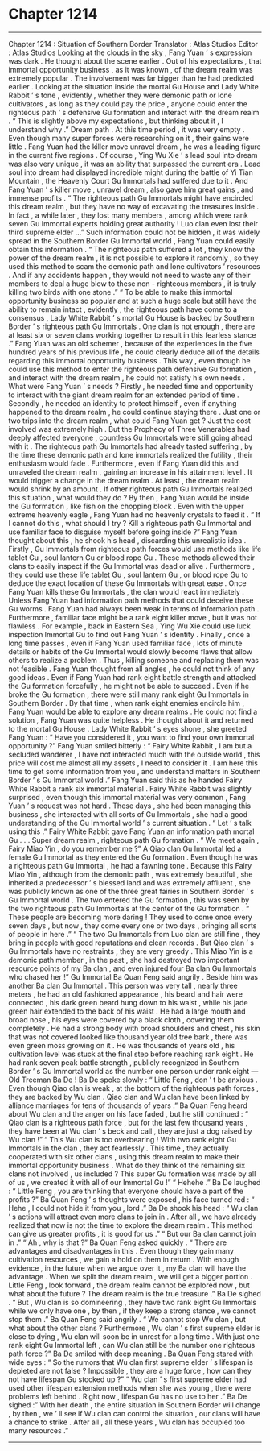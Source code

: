 
# Chapter 1214


---

Chapter 1214 : Situation of Southern Border
Translator :
Atlas Studios
Editor :
Atlas Studios
Looking at the clouds in the sky , Fang Yuan ’ s expression was dark .
He thought about the scene earlier .
Out of his expectations , that immortal opportunity business , as it was known , of the dream realm was extremely popular . The involvement was far bigger than he had predicted earlier .
Looking at the situation inside the mortal Gu House and Lady White Rabbit ’ s tone , evidently , whether they were demonic path or lone cultivators , as long as they could pay the price , anyone could enter the righteous path ’ s defensive Gu formation and interact with the dream realm .
“ This is slightly above my expectations , but thinking about it , I understand why .”
Dream path .
At this time period , it was very empty .
Even though many super forces were researching on it , their gains were little .
Fang Yuan had the killer move unravel dream , he was a leading figure in the current five regions . Of course , Ying Wu Xie ’ s lead soul into dream was also very unique , it was an ability that surpassed the current era .
Lead soul into dream had displayed incredible might during the battle of Yi Tian Mountain , the Heavenly Court Gu Immortals had suffered due to it .
And Fang Yuan ’ s killer move , unravel dream , also gave him great gains , and immense profits .
“ The righteous path Gu Immortals might have encircled this dream realm , but they have no way of excavating the treasures inside . In fact , a while later , they lost many members , among which were rank seven Gu Immortal experts holding great authority ! Luo clan even lost their third supreme elder …”
Such information could not be hidden , it was widely spread in the Southern Border Gu Immortal world , Fang Yuan could easily obtain this information .
“ The righteous path suffered a lot , they know the power of the dream realm , it is not possible to explore it randomly , so they used this method to scam the demonic path and lone cultivators ’ resources . And if any accidents happen , they would not need to waste any of their members to deal a huge blow to these non - righteous members , it is truly killing two birds with one stone .”
“ To be able to make this immortal opportunity business so popular and at such a huge scale but still have the ability to remain intact , evidently , the righteous path have come to a consensus , Lady White Rabbit ’ s mortal Gu House is backed by Southern Border ’ s righteous path Gu Immortals . One clan is not enough , there are at least six or seven clans working together to result in this fearless stance .”
Fang Yuan was an old schemer , because of the experiences in the five hundred years of his previous life , he could clearly deduce all of the details regarding this immortal opportunity business .
This way , even though he could use this method to enter the righteous path defensive Gu formation , and interact with the dream realm , he could not satisfy his own needs .
What were Fang Yuan ’ s needs ?
Firstly , he needed time and opportunity to interact with the giant dream realm for an extended period of time .
Secondly , he needed an identity to protect himself , even if anything happened to the dream realm , he could continue staying there .
Just one or two trips into the dream realm , what could Fang Yuan get ?
Just the cost involved was extremely high .
But the Prophecy of Three Venerables had deeply affected everyone , countless Gu Immortals were still going ahead with it .
The righteous path Gu Immortals had already tasted suffering , by the time these demonic path and lone immortals realized the futility , their enthusiasm would fade .
Furthermore , even if Fang Yuan did this and unraveled the dream realm , gaining an increase in his attainment level .
It would trigger a change in the dream realm .
At least , the dream realm would shrink by an amount .
If other righteous path Gu Immortals realized this situation , what would they do ?
By then , Fang Yuan would be inside the Gu formation , like fish on the chopping block . Even with the upper extreme heavenly eagle , Fang Yuan had no heavenly crystals to feed it .
“ If I cannot do this , what should I try ? Kill a righteous path Gu Immortal and use familiar face to disguise myself before going inside ?”
Fang Yuan thought about this , he shook his head , discarding this unrealistic idea .
Firstly , Gu Immortals from righteous path forces would use methods like life tablet Gu , soul lantern Gu or blood rope Gu .
These methods allowed their clans to easily inspect if the Gu Immortal was dead or alive . Furthermore , they could use these life tablet Gu , soul lantern Gu , or blood rope Gu to deduce the exact location of these Gu Immortals with great ease .
Once Fang Yuan kills these Gu Immortals , the clan would react immediately . Unless Fang Yuan had information path methods that could deceive these Gu worms .
Fang Yuan had always been weak in terms of information path .
Furthermore , familiar face might be a rank eight killer move , but it was not flawless . For example , back in Eastern Sea , Ying Wu Xie could use luck inspection Immortal Gu to find out Fang Yuan ’ s identity .
Finally , once a long time passes , even if Fang Yuan used familiar face , lots of minute details or habits of the Gu Immortal would slowly become flaws that allow others to realize a problem .
Thus , killing someone and replacing them was not feasible .
Fang Yuan thought from all angles , he could not think of any good ideas .
Even if Fang Yuan had rank eight battle strength and attacked the Gu formation forcefully , he might not be able to succeed . Even if he broke the Gu formation , there were still many rank eight Gu Immortals in Southern Border .
By that time , when rank eight enemies encircle him , Fang Yuan would be able to explore any dream realms .
He could not find a solution , Fang Yuan was quite helpless .
He thought about it and returned to the mortal Gu House .
Lady White Rabbit ’ s eyes shone , she greeted Fang Yuan : “ Have you considered it , you want to find your own immortal opportunity ?”
Fang Yuan smiled bitterly : “ Fairy White Rabbit , I am but a secluded wanderer , I have not interacted much with the outside world , this price will cost me almost all my assets , I need to consider it . I am here this time to get some information from you , and understand matters in Southern Border ’ s Gu Immortal world .”
Fang Yuan said this as he handed Fairy White Rabbit a rank six immortal material .
Fairy White Rabbit was slightly surprised , even though this immortal material was very common , Fang Yuan ’ s request was not hard . These days , she had been managing this business , she interacted with all sorts of Gu Immortals , she had a good understanding of the Gu Immortal world ’ s current situation .
“ Let ’ s talk using this .” Fairy White Rabbit gave Fang Yuan an information path mortal Gu .
…
Super dream realm , righteous path Gu formation .
“ We meet again , Fairy Miao Yin , do you remember me ?” A Qiao clan Gu Immortal led a female Gu Immortal as they entered the Gu formation .
Even though he was a righteous path Gu Immortal , he had a fawning tone .
Because this Fairy Miao Yin , although from the demonic path , was extremely beautiful , she inherited a predecessor ’ s blessed land and was extremely affluent , she was publicly known as one of the three great fairies in Southern Border ’ s Gu Immortal world .
The two entered the Gu formation , this was seen by the two righteous path Gu Immortals at the center of the Gu formation .
“ These people are becoming more daring ! They used to come once every seven days , but now , they come every one or two days , bringing all sorts of people in here .”
“ The two Gu Immortals from Luo clan are still fine , they bring in people with good reputations and clean records . But Qiao clan ’ s Gu Immortals have no restraints , they are very greedy . This Miao Yin is a demonic path member , in the past , she had destroyed two important resource points of my Ba clan , and even injured four Ba clan Gu Immortals who chased her !”
Gu Immortal Ba Quan Feng said angrily .
Beside him was another Ba clan Gu Immortal .
This person was very tall , nearly three meters , he had an old fashioned appearance , his beard and hair were connected , his dark green beard hung down to his waist , while his jade green hair extended to the back of his waist .
He had a large mouth and broad nose , his eyes were covered by a black cloth , covering them completely . He had a strong body with broad shoulders and chest , his skin that was not covered looked like thousand year old tree bark , there was even green moss growing on it .
He was thousands of years old , his cultivation level was stuck at the final step before reaching rank eight .
He had rank seven peak battle strength , publicly recognized in Southern Border ’ s Gu Immortal world as the number one person under rank eight — Old Treeman Ba De !
Ba De spoke slowly : “ Little Feng , don ’ t be anxious . Even though Qiao clan is weak , at the bottom of the righteous path forces , they are backed by Wu clan . Qiao clan and Wu clan have been linked by alliance marriages for tens of thousands of years .”
Ba Quan Feng heard about Wu clan and the anger on his face faded , but he still continued : “ Qiao clan is a righteous path force , but for the last few thousand years , they have been at Wu clan ’ s beck and call , they are just a dog raised by Wu clan !”
“ This Wu clan is too overbearing ! With two rank eight Gu Immortals in the clan , they act fearlessly . This time , they actually cooperated with six other clans , using this dream realm to make their immortal opportunity business . What do they think of the remaining six clans not involved , us included ? This super Gu formation was made by all of us , we created it with all of our Immortal Gu !”
“ Hehehe .” Ba De laughed : “ Little Feng , you are thinking that everyone should have a part of the profits ?”
Ba Quan Feng ’ s thoughts were exposed , his face turned red : “ Hehe , I could not hide it from you , lord .”
Ba De shook his head : “ Wu clan ’ s actions will attract even more clans to join in . After all , we have already realized that now is not the time to explore the dream realm . This method can give us greater profits , it is good for us .”
“ But our Ba clan cannot join in .”
“ Ah , why is that ?” Ba Quan Feng asked quickly .
“ There are advantages and disadvantages in this . Even though they gain many cultivation resources , we gain a hold on them in return . With enough evidence , in the future when we argue over it , my Ba clan will have the advantage . When we split the dream realm , we will get a bigger portion . Little Feng , look forward , the dream realm cannot be explored now , but what about the future ? The dream realm is the true treasure .” Ba De sighed .
“ But , Wu clan is so domineering , they have two rank eight Gu Immortals while we only have one , by then , if they keep a strong stance , we cannot stop them .” Ba Quan Feng said angrily .
“ We cannot stop Wu clan , but what about the other clans ? Furthermore , Wu clan ’ s first supreme elder is close to dying , Wu clan will soon be in unrest for a long time . With just one rank eight Gu Immortal left , can Wu clan still be the number one righteous path force ?” Ba De smiled with deep meaning .
Ba Quan Feng stared with wide eyes : “ So the rumors that Wu clan first supreme elder ’ s lifespan is depleted are not false ? Impossible , they are a huge force , how can they not have lifespan Gu stocked up ?”
“ Wu clan ’ s first supreme elder had used other lifespan extension methods when she was young , there were problems left behind . Right now , lifespan Gu has no use to her .” Ba De sighed :” With her death , the entire situation in Southern Border will change , by then , we ’ ll see if Wu clan can control the situation , our clans will have a chance to strike . After all , all these years , Wu clan has occupied too many resources .”

---


